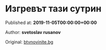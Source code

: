 
# Изгревът тази сутрин

Published at: **2019-11-05T00:00:00+00:00**

Author: **svetoslav rusanov**

Original: [btvnovinite.bg](https://btvnovinite.bg/az-reporterut/priroda/izgrevat-tazi-sutrin_536853.html)


